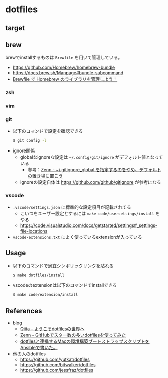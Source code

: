# dotfiles

## target

## brew

brewでinstallするものは `Brewfile` を用いて管理している。

* https://github.com/Homebrew/homebrew-bundle
* https://docs.brew.sh/Manpage#bundle-subcommand
* [Brewfile で Homebrew のライブラリを管理しよう！]( https://kakakakakku.hatenablog.com/entry/2020/09/17/124653 )

### zsh

### vim

### git

* 以下のコマンドで設定を確認できる
  ```bash
  $ git config -l
  ```
* ignore関係
  * globalなignoreな設定は `~/.config/git/ignore` がデフォルト値となっている
    * 参考：[Zenn - ~/.gitignore_global を指定するのをやめ、デフォルトの置き場に置こう]( https://zenn.dev/qnighy/articles/1a756f2857dc20 )
  * ignoreの設定自体は https://github.com/github/gitignore が参考になる

### vscode

* `.vscode/settings.json` に標準的な設定項目が記載されてる
  * こいつをユーザー設定とするには `make code/usersettings/install` をやる
  * https://code.visualstudio.com/docs/getstarted/settings#_settings-file-locations
* `vscode-extensions.txt` によく使っているextensionが入っている

## Usage

* 以下のコマンドで適宜シンボリックリンクを貼れる
  ```bash
  $ make dotfiles/install
  ```
* vscodeのextensionは以下のコマンドでinstallできる
  ```bash
  $ make code/extension/install
  ```

## References

* blog
  * [Qiita - ようこそdotfilesの世界へ]( https://qiita.com/yutkat/items/c6c7584d9795799ee164 )
  * [Zenn - GitHubでスター数の多いdotfilesを使ってみた]( https://zenn.dev/yutakatay/articles/try-dotfiles-01 )
  * [dotfilesと連携するMacの環境構築ブートストラップスクリプトをAnsibleで書いた。]( https://senyoltw.hatenablog.jp/entry/2020/06/12/190152 )
* 他の人のdotfiles
  * https://github.com/yutkat/dotfiles
  * https://github.com/bitwalker/dotfiles
  * https://github.com/jessfraz/dotfiles